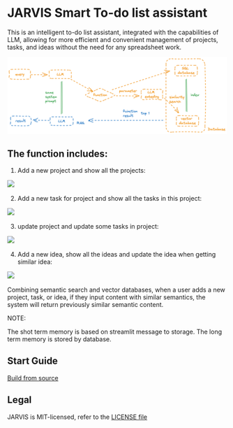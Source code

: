 # JARVIS Smart To-do list assistant 

This is an intelligent to-do list assistant, integrated with the capabilities of LLM, allowing for more efficient and convenient management of projects, tasks, and ideas without the need for any spreadsheet work.

![](./resource/structure.png)

## The function includes:

1. Add a new project and show all the projects: 

![](resource/project.gif)

2. Add a new task for project and show all the tasks in this project:

![](resource/task.gif)

3. update project and update some tasks in project:

![](resource/update.gif)

4. Add a new idea, show all the ideas and update the idea when getting similar idea:

![](resource/idea.gif)

Combining semantic search and vector databases, when a user adds a new project, task, or idea, if they input content with similar semantics, the system will return previously similar semantic content.

NOTE:

The shot term memory is based on streamlit message to storage.
The long term memory is stored by database.

## Start Guide

[Build from source](deploy.md)

## Legal

JARVIS is MIT-licensed, refer to the [LICENSE file](LICENSE)


